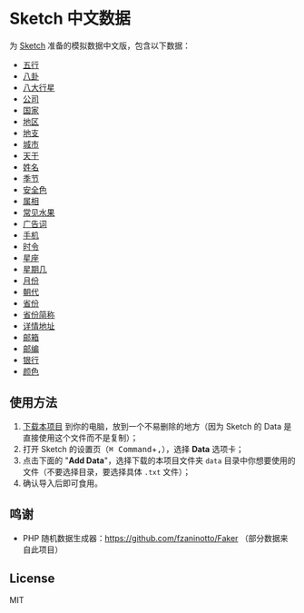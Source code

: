 # Sketch 中文数据

为 [Sketch](https://sketchapp.com/) 准备的模拟数据中文版，包含以下数据：

- [五行](./data/五行.txt)
- [八卦](./data/八卦.txt)
- [八大行星](./data/八大行星.txt)
- [公司](./data/公司.txt)
- [国家](./data/国家.txt)
- [地区](./data/地区.txt)
- [地支](./data/地支.txt)
- [城市](./data/城市.txt)
- [天干](./data/天干.txt)
- [姓名](./data/姓名.txt)
- [季节](./data/季节.txt)
- [安全色](./data/安全色.txt)
- [属相](./data/属相.txt)
- [常见水果](./data/常见水果.txt)
- [广告词](./data/广告词.txt)
- [手机](./data/手机.txt)
- [时令](./data/时令.txt)
- [星座](./data/星座.txt)
- [星期几](./data/星期几.txt)
- [月份](./data/月份.txt)
- [朝代](./data/朝代.txt)
- [省份](./data/省份.txt)
- [省份简称](./data/省份简称.txt)
- [详情地址](./data/详情地址.txt)
- [邮箱](./data/邮箱.txt)
- [邮编](./data/邮编.txt)
- [银行](./data/银行.txt)
- [颜色](./data/颜色.txt)

## 使用方法

1. [下载本项目](https://github.com/overtrue/sketch-data-cn/archive/master.zip) 到你的电脑，放到一个不易删除的地方（因为 Sketch 的 Data 是直接使用这个文件而不是复制）；
1. 打开 Sketch 的设置页（<kbd>⌘ Command</kbd>+<kbd>,</kbd>），选择 **Data** 选项卡；
1. 点击下面的 "**Add Data**"，选择下载的本项目文件夹 `data` 目录中你想要使用的文件（不要选择目录，要选择具体 `.txt` 文件）；
1. 确认导入后即可食用。

## 鸣谢

- PHP 随机数据生成器：https://github.com/fzaninotto/Faker （部分数据来自此项目）

## License

MIT
